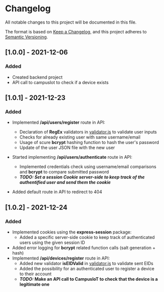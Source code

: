 # Changelog

All notable changes to this project will be documented in this file.

The format is based on [Keep a Changelog](https://keepachangelog.com/en/1.0.0/),
and this project adheres to [Semantic Versioning](https://semver.org/spec/v2.0.0.html).

## [1.0.0] - 2021-12-06

### Added

- Created backend project
- API call to campusIot to check if a device exists

## [1.0.1] - 2021-12-23

### Added

- Implemented **/api/users/register** route in API:

  - Declaration of **RegEx** validators in [validator.js](./validator.js) to validate user inputs
  - Checks for already existing user with same username/email
  - Usage of scure **bcrypt** hashing function to hash the user's password
  - Update of the user JSON file with the new user

- Started implementing **/api/users/authenticate** route in API:

  - Implemented credentials check using username/email comparisons and **bcrypt** to compare submitted password
  - **_TODO: Set a session Cookie server-side to keep track of the authentified user and send them the cookie_**

- Added default route in API to redirect to 404

## [1.0.2] - 2021-12-24

### Added

- Implemented cookies using the **express-session** package:
  - Added a specific server-side cookie to keep track of authenticated users using the given session ID
- Added error logging for **bcrypt** related function calls (salt generation + hash)
- Implemented **/api/devices/register** route in API:
  - Added new validator **isEIDValid** in [validator.js](./validator.js) to validate sent EIDs
  - Added the possibility for an authenticated user to register a device to their account
  - **_TODO:_ Make an API call to CampusIoT to check that the device is a legitimate one**
